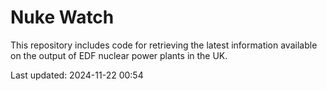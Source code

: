 # Nuke Watch

This repository includes code for retrieving the latest information available on the output of EDF nuclear power plants in the UK.

Last updated: 2024-11-22 00:54